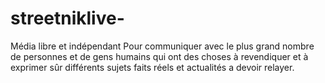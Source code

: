 # streetniklive-
Média libre et indépendant 
Pour communiquer avec le plus grand nombre de personnes et de gens humains qui ont des choses à revendiquer et à exprimer sûr différents sujets faits réels et actualités a devoir relayer.

